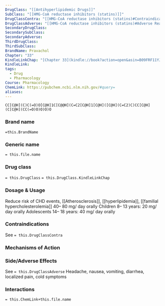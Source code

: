 ```yaml
---
DrugClass: "[[Antihyperlipidemic Drugs]]"
SubClass: "[[HMG-CoA reductase inhibitors (statins)]]"
DrugClassContra: "[[HMG-CoA reductase inhibitors (statins)#Contraindications]]"
DrugClassAdverse: "[[HMG-CoA reductase inhibitors (statins)#Adverse Reactions]]"
SecondaryDrugClass: 
SecondarySubClass: 
SecondaryAdverse: 
ThirdDrugClass: 
ThirdSubClass: 
BrandName: Pravachol
Chapter: "33"
KindleLinkChap: "[Chapter 33](kindle://book?action=open&asin=B09FRF11YJ&location=17954)"
KindleLink: 
tags:
  - Drug
  - Pharmacology
Course: Pharmacology
ChemLink: https://pubchem.ncbi.nlm.nih.gov/#query=
aliases:
---
```

```smiles
CC[C@H](C)C(=O)O[C@H]1C[C@@H](C=C2[C@H]1[C@H]([C@H](C=C2)C)CC[C@H](C[C@H](CC(=O)O)O)O)O
```

### Brand name
`=this.BrandName`

### Generic name
`= this.file.name`

### Drug class 
`= this.DrugClass`
	`= this.DrugClass.KindleLinkChap`

### Dosage & Usage
 Reduce risk of CHD events, [[Atherosclerosis]], [[hyperlipidemia]], [[familial hypercholesterolemia]]
40– 80 mg/ day orally 
Children 8– 13 years: 20 mg/ day orally 
Adolescents 14– 18 years: 40 mg/ day orally

### Contraindications
See `= this.DrugClassContra`

### Mechanisms of Action


### Side/Adverse Effects
See `= this.DrugClassAdverse`
Headache, nausea, vomiting, diarrhea, localized pain, cold symptoms

### Interactions

`= this.ChemLink+this.file.name`


